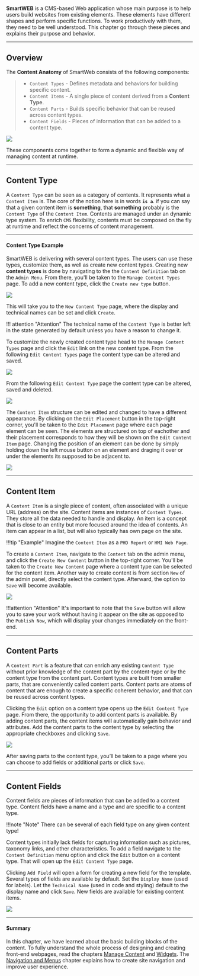 #

**SmartWEB** is a CMS-based Web application whose main purpose is to help users build websites from existing elements. These elements have different shapes and perform specific functions. To work productively with them, they need to be well understood. This chapter go through these pieces and explains their purpose and behavior.  

---

## Overview
The **Content Anatomy** of SmartWeb consists of the following components:  

> - `Content Types` - Defines metadata and behaviors for building specific content.  
> - `Content Items` - A single piece of content derived from a **Content Type**.  
> - `Content Parts` - Builds specific behavior that can be reused across content types.  
> - `Content Fields` - Pieces of information that can be added to a content type.  

![](./media/content-anatomy/content-anatomy-intro.png)

These components come together to form a dynamic and flexible way of managing content at runtime.  

---

## Content Type
A `Content Type` can be seen as a category of contents. It represents what a `Content Item` is. The core of the notion here is in words **`is a`**. if you can say that a given content item is **something**, that **something** probably is the `Content Type` of the `Content Item`. Contents are managed under an dynamic type system. To enrich `CMS` flexibility, contents must be composed on the fly at runtime and reflect the concerns of content management.  

---

#### Content Type Example
SmartWEB is delivering with several content types. The users can use these types, customize them, as well as create new content types. Creating new **content types** is done by navigating to the the `Content Definition` tab on the `Admin Menu`. From there, you'll be taken to the `Manage Content Types` page. To add a new content type, click the `Create new type` button.   
   
![](./media/content-anatomy/create-content-type.png)  

This will take you to the `New Content Type` page, where the display and technical names can be set and click `Create`.  
  
!!! attention "Attention"
    The technical name of the `Content Type` is better left in the state generated by default unless you have a reason to change it.  
   
To customize the newly created content type head to the `Manage Content Types` page and click the `Edit` link on the new content type. From the following `Edit Content Types` page the content type can be altered and saved.   

![](./media/content-anatomy/edit-content-type.png)   

From the following `Edit Content Type` page the content type can be altered, saved and deleted.  

![](./media/content-anatomy/edit-content-type2.png)   


The `Content Item` structure can be edited and changed to have a different appearance. By clicking on the `Edit Placement` button in the top-right corner, you'll be taken to the `Edit Placement` page where each page element can be seen. The elements are structured on top of eachother and their placement corresponds to how they will be shown on the `Edit Content Item` page. Changing the position of an element can be done by simply holding down the left mouse button on an element and draging it over or under the elements its supposed to be adjacent to.  
  
![](./media/content-anatomy/content-type-placement.png) 

---

## Content Item
A `Content Item` is a single piece of content, often associated with a unique URL (address) on the site.
Content items are instances of `Content Types`. They store all the data needed to handle and display. An item is a concept that is close to an entity but more focused around the idea of contents. An item can appear in a list, but will also typically has own page on the site.  

!!!tip "Example"
     Imagine the `Content Item` as a `PHD Report` or `HMI Web Page`.  

To create a `Content Item`, navigate to the `Content` tab on the admin menu, and click the  `Create New Content` button in the top-right corner. You'll be taken to the `Create New Content` page where a content type can be selected for the content item. Another way to create content is from section `New` of the admin panel, directly select the content type. Afterward, the option to `Save` will become available.  

![](./media/content-anatomy/content-item.png) 

!!!attention "Attention" 
    It's important to note that the `Save` button will allow you to save your work without having it appear on the site as opposed to the `Publish Now`, which will display your changes immediately on the front-end.  

---

## Content Parts  
A `Content Part` is a feature that can enrich any existing `Content Type` without prior knowledge of the content part by the content-type or by the content type from the content part. Content types are built from smaller parts, that are conveniently called content parts. Content parts are atoms of content that are enough to create a specific coherent behavior, and that can be reused across content types.  

Clicking the `Edit` option on a content type opens up the `Edit Content Type` page. From there, the opportunity to add content parts is available. By adding content parts, the content items will automatically gain behavior and attributes. Add the content parts to the content type by selecting the appropriate checkboxes and clicking `Save`.  
  
![](./media/content-anatomy/content-parts.png) 
  
After saving parts to the content type, you’ll be taken to a page where you can choose to add fields or additional parts or click `Save`.  

---

## Content Fields  
Content fields are pieces of information that can be added to a content type. Content fields have a name and a type and are specific to a content type.  

!!!note "Note"
    There can be several of each field type on any given content type!  
  
Content types initially lack fields for capturing information such as pictures, taxonomy links, and other characteristics. To add a field navigate to the `Content Definition` menu option and click the `Edit` button on a content type.  That will open up the `Edit Content Type` page.  
  
Clicking `Add Field` will open a form for creating a new field for the template. Several types of fields are available by default. Set the `Display Name` (used for labels).  Let the `Technical Name` (used in code and styling) default to the display name and click `Save`. New fields are available for existing content items.  
  
![](./media/content-anatomy/content-fields.png)  

---

#### Summary 
In this chapter, we have learned about the basic building blocks of the content. To fully understand the whole process of designing and creating front-end webpages, read the chapters [Manage Content](/manage-content) and [Widgets](/widgets). The [Navigation and Menus](/navigation-and-menus) chapter explains how to create site navigation and improve user experience.  
